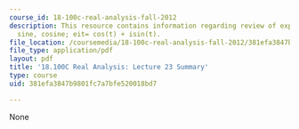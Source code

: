 ```yaml
---
course_id: 18-100c-real-analysis-fall-2012
description: This resource contains information regarding review of exponential, log,
  sine, cosine; eit= cos(t) + isin(t).
file_location: /coursemedia/18-100c-real-analysis-fall-2012/381efa3847b9801fc7a7bfe520018bd7_MIT18_100CF12_l23sum.pdf
file_type: application/pdf
layout: pdf
title: '18.100C Real Analysis: Lecture 23 Summary'
type: course
uid: 381efa3847b9801fc7a7bfe520018bd7

---
```

None